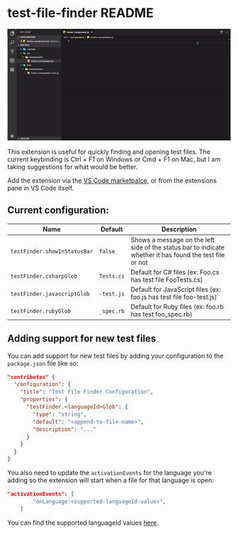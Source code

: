 # test-file-finder README

![Video of functionality](Feature.gif)

This extension is useful for quickly finding and opening test files.
The current keybinding is Ctrl + F1 on Windows or Cmd + F1 on Mac, but I am taking suggestions for what would be better.

Add the extension via the [VS Code marketpalce](https://marketplace.visualstudio.com/items?itemName=riegledevin.test-file-finder), or from the extensions pane in VS Code itself.

## Current configuration:

| Name | Default | Description
| -- | -- | -- |
| `testFinder.showInStatusBar` | `false` | Shows a message on the left side of the status  bar to indicate whether it has found the test file or not
| `testFinder.csharpGlob` | `Tests.cs` | Default for C# files (ex: Foo.cs has test file FooTests.cs)
| `testFinder.javascriptGlob` | `-test.js` | Default for JavaScript files (ex: foo.js has test file foo-test.js)
| `testFinder.rubyGlob` | `_spec.rb` | Default for Ruby files (ex: foo.rb has test foo_spec.rb)



## Adding support for new test files
You can add support for new test files by adding your configuration to the `package.json` file like so:

```json
"contributes" {
  "configuration": {
    "title": "Test File Finder Configuration",
    "properties": {
      "testFinder.<languageId>Glob": {
        "type": "string",
        "default": "<append-to-file-name>",
        "description": "..."
      }
    }
  }
}
```

You also need to update the `activationEvents` for the language you're adding so the extension will start when a file for that language is open:

```json
"activationEvents": [
        "onLanguage:<supported-languageId-value>",
    ]
```

You can find the supported languageId values [here](https://code.visualstudio.com/docs/languages/identifiers).
